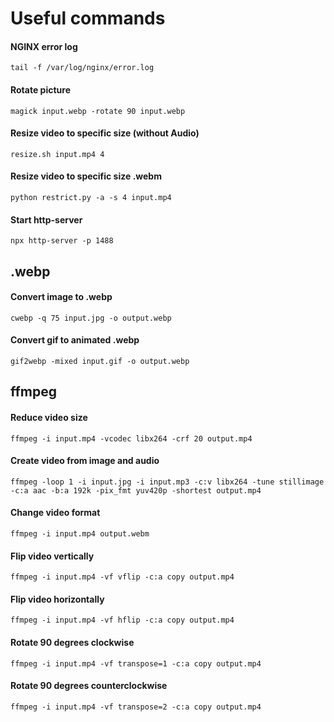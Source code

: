 # Useful commands

#### NGINX error log
```
tail -f /var/log/nginx/error.log
```

#### Rotate picture
```
magick input.webp -rotate 90 input.webp
```

#### Resize video to specific size (without Audio)
```
resize.sh input.mp4 4
```

#### Resize video to specific size .webm
```
python restrict.py -a -s 4 input.mp4
```

#### Start http-server
```
npx http-server -p 1488
```

## .webp

#### Convert image to .webp
```
cwebp -q 75 input.jpg -o output.webp
```

#### Convert gif to animated .webp
```
gif2webp -mixed input.gif -o output.webp
```

## ffmpeg

#### Reduce video size
```
ffmpeg -i input.mp4 -vcodec libx264 -crf 20 output.mp4
```

#### Create video from image and audio
```
ffmpeg -loop 1 -i input.jpg -i input.mp3 -c:v libx264 -tune stillimage -c:a aac -b:a 192k -pix_fmt yuv420p -shortest output.mp4
```

#### Change video format
```
ffmpeg -i input.mp4 output.webm
```

#### Flip video  vertically
```
ffmpeg -i input.mp4 -vf vflip -c:a copy output.mp4
```

#### Flip video horizontally
```
ffmpeg -i input.mp4 -vf hflip -c:a copy output.mp4
```

#### Rotate 90 degrees clockwise
```
ffmpeg -i input.mp4 -vf transpose=1 -c:a copy output.mp4
```

#### Rotate 90 degrees counterclockwise
```
ffmpeg -i input.mp4 -vf transpose=2 -c:a copy output.mp4
```
